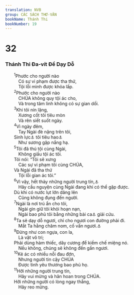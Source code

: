 ```yaml
---
translation: NVB
group: CÁC SÁCH THƠ-VĂN
bookName: Thánh Thi 
bookNumber: 19
---
```


<div class="title"><h1>32</h1><h3>Thánh Thi Đa-vít Để Dạy Dỗ </h3></div>
<span class="verse thi_32_1">  <sup>1</sup>Phước cho người nào <br/>   Có sự vi phạm được tha thứ, <br/>   Tội lỗi mình được khỏa lấp. <br/></span>
<span class="verse thi_32_2">  <sup>2</sup>Phước cho người nào <br/>   CHÚA không quy tội ác cho, <br/>   Và trong tâm linh không có sự gian dối. <br/></span>
<span class="verse thi_32_3">  <sup>3</sup>Khi tôi nín lặng, <br/>   Xương cốt tôi tiêu mòn <br/>   Và rên siết suốt ngày. <br/></span>
<span class="verse thi_32_4">  <sup>4</sup>Vì ngày đêm, <br/>   Tay Ngài đè nặng trên tôi, <br/>  Sinh lực<a data-toggle="tooltip" data-placement="bottom" title="Nt: nước cốt">⚓</a> tôi tiêu hao<a data-toggle="tooltip" data-placement="bottom" title="Nt: thay đổi">⚓</a><br/>   Như sương gặp nắng hạ. <br/></span>
<span class="verse thi_32_5">  <sup>5</sup>Tôi đã thú tội cùng Ngài, <br/>   Không giấu tội ác tôi. <br/>  Tôi nói: “Tôi sẽ xưng <br/>   Các sự vi phạm tôi cùng CHÚA, <br/>  Và Ngài đã tha thứ <br/>   Tội lỗi gian ác tôi.” <br/></span>
<span class="verse thi_32_6">  <sup>6</sup>Vì vậy, hết thảy những người trung tín,<a data-toggle="tooltip" data-placement="bottom" title="Ctd: các thánh; người kính sợ Chúa">⚓</a><br/>   Hãy cầu nguyện cùng Ngài đang khi có thể gặp được. <br/>  Dù khi có nước lụt lớn dâng lên <br/>   Cũng không đụng đến người. <br/></span>
<span class="verse thi_32_7">  <sup>7</sup>Ngài là nơi trú ẩn cho tôi, <br/>   Ngài gìn giữ tôi khỏi hoạn nạn, <br/>   Ngài bao phủ tôi bằng những bài ca<a data-toggle="tooltip" data-placement="bottom" title="Ctd: tiếng hô vang">⚓</a> giải cứu. <br/></span>
<span class="verse thi_32_8">  <sup>8</sup>Ta sẽ dạy dỗ ngươi, chỉ cho ngươi con đường phải đi. <br/>   Mắt Ta hằng chăm nom, cố vấn ngươi.<a data-toggle="tooltip" data-placement="bottom" title="Nt: mắt ta trên ngươi">⚓</a><br/></span>
<span class="verse thi_32_9">  <sup>9</sup>Đừng như con ngựa, con la, <br/>   Là vật vô tri; <br/>  Phải dùng hàm thiếc, dây cương để kiềm chế miệng nó. <br/>   Nếu không, chúng sẽ không đến gần ngươi. <br/></span>
<span class="verse thi_32_10">  <sup>10</sup>Kẻ ác có nhiều nỗi đau đớn, <br/>   Nhưng người tin cậy CHÚA<br/>   Được tình yêu thương bao phủ họ. <br/></span>
<span class="verse thi_32_11">  <sup>11</sup>Hỡi những người trung tín, <br/>   Hãy vui mừng và hân hoan trong CHÚA. <br/>  Hỡi những người có lòng ngay thẳng, <br/>   Hãy reo mừng. <br/></span>
